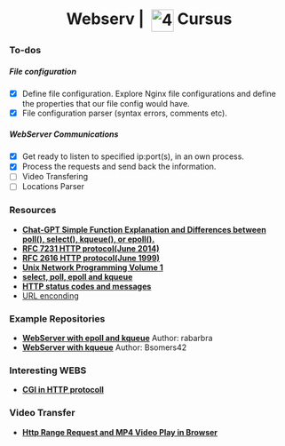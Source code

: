 <!--HEADER-->
<h1 align="center"> Webserv | 
 <picture>
  <source media="(prefers-color-scheme: dark)" srcset="https://cdn.simpleicons.org/42/white">
  <img alt="42" width=40 align="top" src="https://cdn.simpleicons.org/42/Black">
 </picture>
 Cursus 
  <!--<img alt="Complete" src="https://raw.githubusercontent.com/Mqxx/GitHub-Markdown/main/blockquotes/badge/dark-theme/complete.svg">-->
</h1>
<!--FINISH HEADER-->

### To-dos
##### File configuration
- [X] Define file configuration. Explore Nginx file configurations and define the properties that our file config would have.
- [X] File configuration parser (syntax errors, comments etc).
##### WebServer Communications
- [X] Get ready to listen to specified ip:port(s), in an own process.
- [X] Process the requests and send back the information.
- [ ] Video Transfering
- [ ] Locations Parser
### Resources

* **[Chat-GPT Simple Function Explanation and Differences between poll(), select(), kqueue(), or epoll().](https://chat.openai.com/share/71fe729c-be31-4b8c-9c2b-4c10c7807177)**
* **[RFC 7231 HTTP protocol(June 2014)](https://datatracker.ietf.org/doc/html/rfc7231#section-1)**
* **[RFC 2616 HTTP protocol(June 1999)](https://datatracker.ietf.org/doc/html/rfc2616#section-9.5)**
* **[Unix Network Programming Volume 1](https://doc.lagout.org/programmation/unix/Unix%20Network%20Programming%20Volume%201.pdf)**
* **[select, poll, epoll and kqueue](https://nima101.github.io/io_multiplexing)**
* **[HTTP status codes and messages](https://developer.mozilla.org/en-US/docs/Web/HTTP/Status)**
* [URL enconding](https://www.urlencoder.io/learn/)

### Example Repositories
* **[WebServer with epoll and kqueue](https://github.com/rabarbra/webserv.git)** Author: rabarbra
* **[WebServer with kqueue](https://github.com/bsomers42/webserv)** Author: Bsomers42
### Interesting WEBS
* **[CGI in HTTP protocoll](https://www.tutorialspoint.com/cplusplus/cpp_web_programming.htm)** 

### Video Transfer
* **[Http Range Request and MP4 Video Play in Browser](https://www.zeng.dev/post/2023-http-range-and-play-mp4-in-browser/)**
